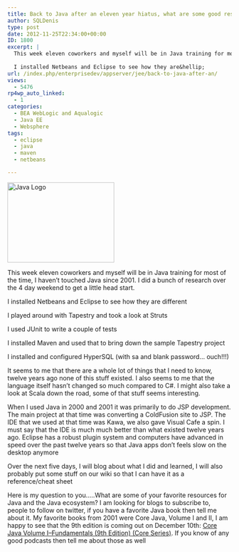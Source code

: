 ```yaml
---
title: Back to Java after an eleven year hiatus, what are some good resources you recommend?
author: SQLDenis
type: post
date: 2012-11-25T22:34:00+00:00
ID: 1800
excerpt: |
  This week eleven coworkers and myself will be in Java training for most of the time, I haven't touched Java since 2001. I did a bunch of research over the 4 day weekend to get a little head start.
  
  I installed Netbeans and Eclipse to see how they are&hellip;
url: /index.php/enterprisedev/appserver/jee/back-to-java-after-an/
views:
  - 5476
rp4wp_auto_linked:
  - 1
categories:
  - BEA WebLogic and Aqualogic
  - Java EE
  - Websphere
tags:
  - eclipse
  - java
  - maven
  - netbeans

---
```

[<img src="http://farm1.staticflickr.com/17/22752982_28bfc98f68_m.jpg" width="240" height="180" alt="Java Logo" />][1]

This week eleven coworkers and myself will be in Java training for most of the time, I haven&#8217;t touched Java since 2001. I did a bunch of research over the 4 day weekend to get a little head start.

I installed Netbeans and Eclipse to see how they are different
  
I played around with Tapestry and took a look at Struts
  
I used JUnit to write a couple of tests
  
I installed Maven and used that to bring down the sample Tapestry project
  
I installed and configured HyperSQL (with sa and blank password&#8230; ouch!!!)

It seems to me that there are a whole lot of things that I need to know, twelve years ago none of this stuff existed. I also seems to me that the language itself hasn&#8217;t changed so much compared to C#. I might also take a look at Scala down the road, some of that stuff seems interesting. 

When I used Java in 2000 and 2001 it was primarily to do JSP development. The main project at that time was converting a ColdFusion site to JSP. The IDE that we used at that time was Kawa, we also gave Visual Cafe a spin. I must say that the IDE is much much better than what existed twelve years ago. Eclipse has a robust plugin system and computers have advanced in speed over the past twelve years so that Java apps don&#8217;t feels slow on the desktop anymore

Over the next five days, I will blog about what I did and learned, I will also probably put some stuff on our wiki so that I can have it as a reference/cheat sheet

Here is my question to you&#8230;..What are some of your favorite resources for Java and the Java ecosystem? I am looking for blogs to subscribe to, people to follow on twitter, if you have a favorite Java book then tell me about it. My favorite books from 2001 were Core Java, Volume I and II, I am happy to see that the 9th edition is coming out on December 10th: [Core Java Volume I&#8211;Fundamentals (9th Edition) (Core Series)][2]. If you know of any good podcasts then tell me about those as well

 [1]: http://www.flickr.com/photos/mrjoro/22752982/ "Java Logo by mrjoro, on Flickr"
 [2]: http://www.amazon.com/gp/product/0137081898/ref=as_li_ss_tl?ie=UTF8&camp=1789&creative=390957&creativeASIN=0137081898&linkCode=as2&tag=sql08-20